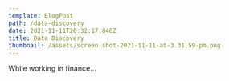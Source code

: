 ```yaml
---
template: BlogPost
path: /data-discovery
date: 2021-11-11T20:32:17.846Z
title: Data Discovery
thumbnail: /assets/screen-shot-2021-11-11-at-3.31.59-pm.png
---
```

While working in finance...